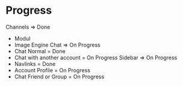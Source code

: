 # Progress
Channels => Done 
- Modul 
- Image Engine
Chat => On Progress
- Chat Normal = Done
- Chat with another account = On Progress
Sidebar => On Progress
- Navlinks = Done
- Account Profile = On Progress
- Chat Friend or Group = On Progress